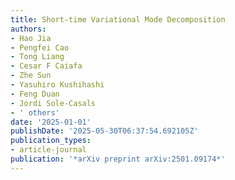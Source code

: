 ```yaml
---
title: Short-time Variational Mode Decomposition
authors:
- Hao Jia
- Pengfei Cao
- Tong Liang
- Cesar F Caiafa
- Zhe Sun
- Yasuhiro Kushihashi
- Feng Duan
- Jordi Sole-Casals
- ' others'
date: '2025-01-01'
publishDate: '2025-05-30T06:37:54.692105Z'
publication_types:
- article-journal
publication: '*arXiv preprint arXiv:2501.09174*'
---
```

